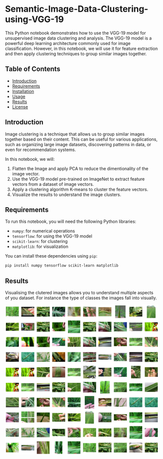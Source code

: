 # Semantic-Image-Data-Clustering-using-VGG-19

This Python notebook demonstrates how to use the VGG-19 model for unsupervised image data clustering and analysis. The VGG-19 model is a powerful deep learning architecture commonly used for image classification. However, in this notebook, we will use it for feature extraction and then apply clustering techniques to group similar images together.

## Table of Contents

- [Introduction](#introduction)
- [Requirements](#requirements)
- [Installation](#installation)
- [Usage](#usage)
- [Results](#results)
- [License](#license)

## Introduction

Image clustering is a technique that allows us to group similar images together based on their content. This can be useful for various applications, such as organizing large image datasets, discovering patterns in data, or even for recommendation systems.

In this notebook, we will:

1. Flatten the Image and apply PCA to reduce the dimentionality of the image vector.
2. Use the VGG-19 model pre-trained on ImageNet to extract feature vectors from a dataset of image vectors.
3. Apply a clustering algorithm K-means to cluster the feature vectors.
4. Visualize the results to understand the image clusters.

## Requirements

To run this notebook, you will need the following Python libraries:

- `numpy`: for numerical operations
- `tensorflow`: for using the VGG-19 model
- `scikit-learn`: for clustering
- `matplotlib`: for visualization

You can install these dependencies using `pip`:

```bash
pip install numpy tensorflow scikit-learn matplotlib
```

## Results

Visualising the clutered images allows you to understand multiple aspects of you dataset. For instance the type of classes the images fall into visually.

![Insects](images/cluster2.png)
